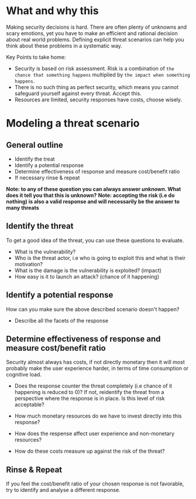 # What and why this

Making security decisions is hard. There are often plenty of unknowns and scary emotions, yet you have to make an efficient and rational decision about real world problems.
Defining explicit threat scenarios can help you think about these problems in a systematic way.

Key Points to take home:

* Security is based on risk assessment. Risk is a combination of `the chance that something happens` multiplied by `the impact when something happens`.
* There is no such thing as perfect security, which means you cannot safeguard yourself against every threat. Accept this.
* Resources are limited, security responses have costs, choose wisely.

# Modeling a threat scenario

## General outline

* Identify the treat
* Identify a potential response
* Determine effectiveness of response and measure cost/benefit ratio
* If necessary rinse & repeat

__Note: to any of these question you can always answer _unknown_. What does it tell you that this is unknown?__
__Note: accepting the risk (i.e do nothing) is also a valid response and will necessarily be the answer to many threats__

## Identify the threat

To get a good idea of the threat, you can use these questions to evaluate.

* What is the vulnerability?
* Who is the threat actor, i.e who is going to exploit this and what is their motivation?
* What is the damage is the vulnerability is exploited? (impact)
* How easy is it to launch an attack? (chance of it happening)

## Identify a potential response

How can you make sure the above described scenario doesn't happen?

* Describe all the facets of the response 

## Determine effectiveness of response and measure cost/benefit ratio

Security almost always has costs, if not directly monetary then it will most probably make the user experience harder, in terms of time consumption or cognitive load.

* Does the response counter the threat completely (i.e chance of it happening is reduced to 0)? If not, reidentify the threat from a perspective where the response is in place. Is this level of risk acceptable?
* How much monetary resources do we have to invest directly into this response?
* How does the respense affect user experience and non-monetary resources?

* How do these costs measure up against the risk of the threat?

## Rinse & Repeat

If you feel the cost/benefit ratio of your chosen response is not favorable, try to identify and analyse a different response.

